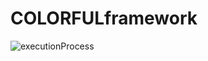 # COLORFULframework
![executionProcess](https://raw.githubusercontent.com/sintloer/colorful/master/execution.png)

